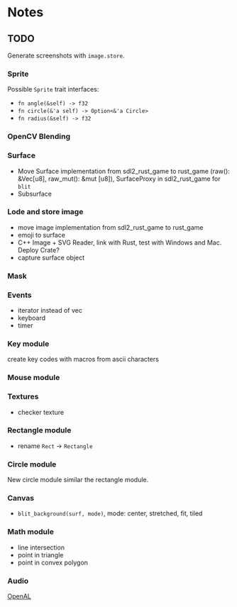 # Notes

## TODO

Generate screenshots with `image.store`.

### Sprite

Possible `Sprite` trait interfaces:

- `fn angle(&self) -> f32`
- `fn circle(&'a self) -> Option<&'a Circle>`
- `fn radius(&self) -> f32`

### OpenCV Blending

### Surface

- Move Surface implementation from sdl2_rust_game to rust_game (raw(): &Vec[u8], raw_mut(): &mut [u8]), SurfaceProxy in sdl2_rust_game for `blit`  
- Subsurface

### Lode and store image

- move image implementation from sdl2_rust_game to rust_game
- emoji to surface
- C++ Image + SVG Reader, link with Rust, test with Windows and Mac. Deploy Crate?
- capture surface object

### Mask

### Events

- iterator instead of vec
- keyboard
- timer

### Key module

create key codes with macros from ascii characters

### Mouse module

### Textures

- checker texture

### Rectangle module

- rename `Rect` -> `Rectangle`

### Circle module

New circle module similar the rectangle module.

### Canvas

- `blit_background(surf, mode)`, mode: center, stretched, fit, tiled

### Math module

- line intersection
- point in triangle
- point in convex polygon

### Audio

[OpenAL](https://en.wikipedia.org/wiki/OpenAL)
